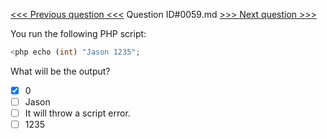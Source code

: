 [<<< Previous question <<<](0058.md)  Question ID#0059.md  [>>> Next question >>>](0060.md) 

You run the following PHP script:
```php
<php echo (int) "Jason 1235"; 
```
What will be the output?

- [x] 0
- [ ] Jason
- [ ] It will throw a script error.
- [ ] 1235
